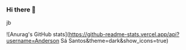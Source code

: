 ### Hi there 👋

<!--
**Andersoncode66/Andersoncode66** is a ✨ _special_ ✨ repository because its `README.md` (this file) appears on your GitHub profile.

Here are some ideas to get you started:

- 🔭 I’m currently working on ...
- 🌱 I’m currently learning ...
- 👯 I’m looking to collaborate on ...
- 🤔 I’m looking for help with ...
- 💬 Ask me about ...
- 📫 How to reach me: ...
- 😄 Pronouns: ...
- ⚡ Fun fact: ...
-->

jb

![Anurag's GitHub stats](https://github-readme-stats.vercel.app/api?username=Anderson Sá Santos&theme=dark&show_icons=true)
